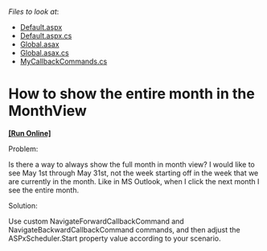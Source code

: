 <!-- default file list -->
*Files to look at*:

* [Default.aspx](./CS/E497/Default.aspx)
* [Default.aspx.cs](./CS/E497/Default.aspx.cs)
* [Global.asax](./CS/E497/Global.asax)
* [Global.asax.cs](./CS/E497/Global.asax.cs)
* [MyCallbackCommands.cs](./CS/E497/MyCallbackCommands.cs)
<!-- default file list end -->
# How to show the entire month in the MonthView
<!-- run online -->
**[[Run Online]](https://codecentral.devexpress.com/e497/)**
<!-- run online end -->


<p>Problem:</p><p>Is there a way to always show the full month in month view? I would like to see May 1st through May 31st, not the week starting off in the week that we are currently in the month. Like in MS Outlook, when I click the next month I see the entire month.</p><p>Solution:</p><p>Use custom NavigateForwardCallbackCommand and NavigateBackwardCallbackCommand commands, and then adjust the ASPxScheduler.Start property value according to your scenario.</p>

<br/>


